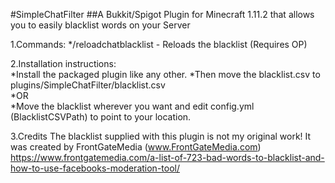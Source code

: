 #SimpleChatFilter
##A Bukkit/Spigot Plugin for Minecraft 1.11.2 that allows you to easily blacklist words on your Server

1.Commands:
*/reloadchatblacklist  -  Reloads the blacklist (Requires OP)

2.Installation instructions:  
*Install the packaged plugin like any other. 
*Then move the blacklist.csv to plugins/SimpleChatFilter/blacklist.csv  
*OR  
*Move the blacklist wherever you want and edit config.yml (BlacklistCSVPath) to point to your location.

3.Credits
The blacklist supplied with this plugin is not my original work!
It was created by FrontGateMedia (www.FrontGateMedia.com)
https://www.frontgatemedia.com/a-list-of-723-bad-words-to-blacklist-and-how-to-use-facebooks-moderation-tool/
